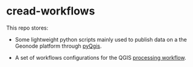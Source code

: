 # cread-workflows
This repo stores:

* Some lightweight python scripts mainly used to publish data on a the Geonode platform through [pyQgis](http://docs.qgis.org/2.0/en/docs/pyqgis_developer_cookbook/).

* A set of workflows configurations for the QGIS [processing workflow](https://github.com/DHI-GRAS/processing_workflow).
